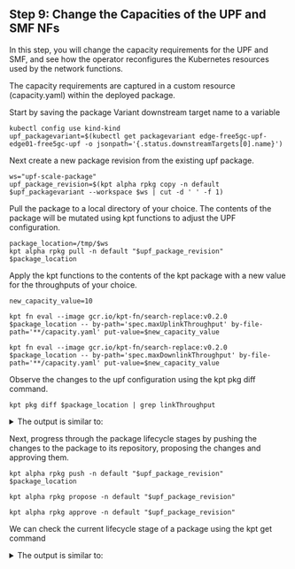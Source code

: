 ## Step 9: Change the Capacities of the UPF and SMF NFs

In this step, you will change the capacity requirements for the UPF and SMF, and
see how the operator reconfigures the Kubernetes resources used by the network
functions.

The capacity requirements are captured in a custom resource (capacity.yaml) within the deployed
package.

Start by saving the package Variant downstream target name to a variable

```
kubectl config use kind-kind
upf_packagevariant=$(kubectl get packagevariant edge-free5gc-upf-edge01-free5gc-upf -o jsonpath='{.status.downstreamTargets[0].name}')

```
Next create a new package revision from the existing upf package.

```
ws="upf-scale-package"
upf_package_revision=$(kpt alpha rpkg copy -n default $upf_packagevariant --workspace $ws | cut -d ' ' -f 1)
```

Pull the package to a local directory of your choice. The contents of the package will be mutated using kpt functions to adjust the UPF configuration.
```
package_location=/tmp/$ws
kpt alpha rpkg pull -n default "$upf_package_revision" $package_location

```

Apply the kpt functions to the contents of the kpt package with a new value for the throughputs of your choice.
```
new_capacity_value=10

kpt fn eval --image gcr.io/kpt-fn/search-replace:v0.2.0 $package_location -- by-path='spec.maxUplinkThroughput' by-file-path='**/capacity.yaml' put-value=$new_capacity_value

kpt fn eval --image gcr.io/kpt-fn/search-replace:v0.2.0 $package_location -- by-path='spec.maxDownlinkThroughput' by-file-path='**/capacity.yaml' put-value=$new_capacity_value

```

Observe the changes to the upf configuration using the kpt pkg diff command.
```
kpt pkg diff $package_location | grep linkThroughput

``` 

<details>
<summary>The output is similar to:</summary>
```
ubuntu@nephio-r1:/tmp/upf-scale-package$ kpt pkg diff $package_location | grep linkThroughput
From https://github.com/nephio-project/free5gc-packages
 * tag               pkg-example-upf-bp/v3 -> FETCH_HEAD
Adding package "pkg-example-upf-bp".
<   maxUplinkThroughput: 10G
<   maxDownlinkThroughput: 10
>   maxUplinkThroughput: 5G
>   maxDownlinkThroughput: 5G
```
</details>

Next, progress through the package lifecycle stages by pushing the changes to the package to its repository, proposing the changes and approving them.

```
kpt alpha rpkg push -n default "$upf_package_revision" $package_location

kpt alpha rpkg propose -n default "$upf_package_revision"

kpt alpha rpkg approve -n default "$upf_package_revision"
```

We can check the current lifecycle stage of a package using the kpt get command


<details>
<summary>The output is similar to:</summary>
```
ubuntu@nephio-r1:/tmp $ kpt alpha rpkg get
NAME                                                               PACKAGE                              WORKSPACENAME          REVISION   LATEST   LIFECYCLE   REPOSITORY
edge01-e72d245b864db0fd234d9b4ead2f96edcf6bb3e4                    free5gc-operator                     packagevariant-1       main       false    Published   edge01
edge01-7c9bf9f43768ecd2b45a8be84698763cdd2593b6                    free5gc-operator                     packagevariant-1       v1         true     Published   edge01
edge01-40c616e5d87053350473d3ffa1387a9a534f8f42                    free5gc-upf                          upf-scale-package      v2         true     Published   edge01
```
</details>


